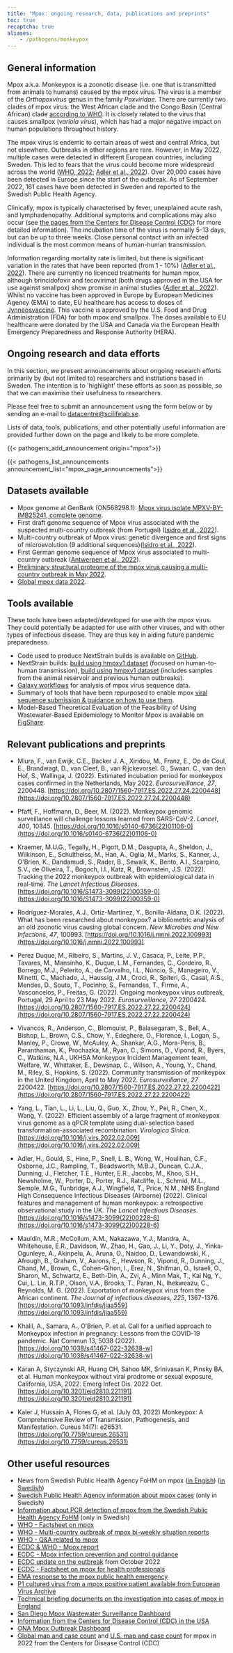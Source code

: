 ```yaml
---
title: "Mpox: ongoing research, data, publications and preprints"
toc: true
recaptcha: true
aliases:
    - /pathogens/monkeypox
---
```


## General information

Mpox a.k.a. Monkeypox is a zoonotic disease (i.e. one that is transmitted from animals to humans) caused by the mpox virus. The virus is a member of the *Orthopoxvirus* genus in the family *Poxviridae*. There are currently two clades of mpox virus: the West African clade and the Congo Basin (Central African) clade [according to WHO](https://www.who.int/emergencies/disease-outbreak-news/item/2022-DON385). It is closely related to the virus that causes smallpox (*variola virus*), which has had a major negative impact on human populations throughout history.

The mpox virus is endemic to certain areas of west and central Africa, but not elsewhere. Outbreaks in other regions are rare. However, in May 2022, multiple cases were detected in different European countries, including Sweden. This led to fears that the virus could become more widespread across the world ([WHO, 2022](https://www.who.int/health-topics/monkeypox#tab=tab_1); [Adler et al., 2022](https://doi.org/10.1016/s1473-3099(22)00228-6)). Over 20,000 cases have been detected in Europe since the start of the outbreak. As of September 2022, 161 cases have been detected in Sweden and reported to the Swedish Public Health Agency.

Clinically, mpox is typically characterised by fever, unexplained acute rash, and lymphadenopathy. Additional symptoms and complications may also occur (see [the pages from the Centers for Disease Control (CDC)](https://www.cdc.gov/poxvirus/monkeypox/symptoms/index.html) for more detailed information). The incubation time of the virus is normally 5-13 days, but can be up to three weeks. Close personal contact with an infected individual is the most common means of human-human transmission.

Information regarding mortality rate is limited, but there is significant variation in the rates that have been reported (from 1 - 10%) ([Adler et al., 2022](https://doi.org/10.1016/s1473-3099(22)00228-6)). There are currently no licenced treatments for human mpox, although brincidofovir and tecovirimat (both drugs approved in the USA for use against smallpox) show promise in animal studies ([Adler et al., 2022](https://doi.org/10.1016/s1473-3099(22)00228-6)). Whilst no vaccine has been approved in Europe by European Medicines Agency (EMA) to date, EU healthcare has access to doses of [Jynneosvaccine](https://www.cdc.gov/poxvirus/monkeypox/vaccines/jynneos.html). This vaccine is approved by the U.S. Food and Drug Administration (FDA) for both mpox and smallpox. The doses available to EU healthcare were donated by the USA and Canada via the European Health Emergency Preparedness and Response Authority (HERA).

## Ongoing research and data efforts

In this section, we present announcements about ongoing research efforts primarily by (but not limited to) researchers and institutions based in Sweden. The intention is to 'highlight' these efforts as soon as possible, so that we can maximise their usefulness to researchers.

Please feel free to submit an announcement using the form below or by sending an e-mail to <datacentre@scilifelab.se>.

Lists of data, tools, publications, and other potentially useful information are provided further down on the page and likely to be more complete.

{{< pathogens_add_announcement origin="mpox">}}

{{< pathogens_list_announcements announcement_list="mpox_page_announcements">}}

## Datasets available

- Mpox genome at GenBank (ON568298.1): [Mpox virus isolate MPXV-BY-IMB25241, complete genome](https://www.ncbi.nlm.nih.gov/nuccore/ON568298).
- First draft genome sequence of Mpox virus associated with the suspected multi-country outbreak (from Portugal) ([Isidro et al., 2022](https://virological.org/t/first-draft-genome-sequence-of-monkeypox-virus-associated-with-the-suspected-multi-country-outbreak-may-2022-confirmed-case-in-portugal/799)).
- Multi-country outbreak of Mpox virus: genetic divergence and first signs of microevolution (9 additional sequences)([Isidro et al., 2022](https://virological.org/t/multi-country-outbreak-of-monkeypox-virus-genetic-divergence-and-first-signs-of-microevolution/806)).
- First German genome sequence of Mpox virus associated to multi-country outbreak ([Antwerpen et al., 2022](https://virological.org/t/first-german-genome-sequence-of-monkeypox-virus-associated-to-multi-country-outbreak-in-may-2022/812)).
- [Preliminary structural proteome of the mpox virus causing a multi-country outbreak in May 2022](https://figshare.com/articles/dataset/Preliminary_structural_proteome_of_the_monkeypox_virus_causing_a_multi-country_outbreak_in_May_2022/19877842/2).
- [Global mpox data 2022](https://github.com/globaldothealth/monkeypox).

## Tools available

These tools have been adapted/developed for use with the mpox virus. They could potentially be adapted for use with other viruses, and with other types of infectious disease. They are thus key in aiding future pandemic preparedness.

- Code used to produce NextStrain builds is available on [GitHub](https://github.com/nextstrain/monkeypox).
- NextStrain builds: [build using hmpxv1 dataset](https://nextstrain.org/monkeypox/hmpxv1) (focused on human-to-human transmission), [build using hmpxv1 dataset](https://nextstrain.org/monkeypox/mpxv) (includes samples from the animal reservoir and previous human outbreaks).
- [Galaxy workflows](https://galaxyproject.org/projects/mpxv/) for analysis of mpox virus sequence data.
- Summary of tools that have been repurposed to enable mpox [viral sequence submission & guidance on how to use them](https://docs.google.com/viewer?url=https://github.com/enasequence/ena-content-dataflow/raw/master/docs/Monkeypox%20virus%20ENA%20Submission%20Guidance.pdf).
- Model-Based Theoretical Evaluation of the Feasibility of Using Wastewater-Based Epidemiology to Monitor Mpox is available on [FigShare](https://figshare.com/collections/Model-Based_Theoretical_Evaluation_of_the_Feasibility_of_Using_Wastewater-Based_Epidemiology_to_Monitor_Monkeypox/6177355).

## Relevant publications and preprints

- Miura, F., van Ewijk, C.E., Backer J. A., Xiridou, M., Franz, E., Op de Coul, E., Brandwagt, D., van Cleef, B., van Rijckevorsel. G., Swaan. C., van den Hof, S., Wallinga, J. (2022). Estimated incubation period for monkeypox cases confirmed in the Netherlands, May 2022. *Eurosurveillance*, *27*, 2200448. [https://doi.org/10.2807/1560-7917.ES.2022.27.24.2200448](https://doi.org/10.2807/1560-7917.ES.2022.27.24.2200448)

- Pfaff, F., Hoffmann, D., Beer, M. (2022). Monkeypox genomic surveillance will challenge lessons learned from SARS-CoV-2. *Lancet*, *400*, 10345. [https://doi.org/10.1016/s0140-6736(22)01106-0](https://doi.org/10.1016/s0140-6736(22)01106-0)

- Kraemer, M.U.G., Tegally, H., Pigott, D.M., Dasgupta, A., Sheldon, J., Wilkinson, E., Schultheiss, M., Han, A., Oglia, M., Marks, S., Kanner, J., O'Brien, K., Dandamudi, S., Rader, B., Sewalk, K., Bento, A.I., Scarpino, S.V., de Oliveira, T., Bogoch, I.I., Katz, R., Brownstein, J.S. (2022). Tracking the 2022 monkeypox outbreak with epidemiological data in real-time. *The Lancet Infectious Diseases*. [https://doi.org/10.1016/S1473-3099(22)00359-0](https://doi.org/10.1016/S1473-3099(22)00359-0)

- Rodríguez-Morales, A.J., Ortiz-Martínez, Y., Bonilla-Aldana, D.K. (2022). What has been researched about monkeypox? a bibliometric analysis of an old zoonotic virus causing global concern. *New Microbes and New Infections*, *47*, 100993. [https://doi.org/10.1016/j.nmni.2022.100993](https://doi.org/10.1016/j.nmni.2022.100993)

- Perez Duque, M., Ribeiro, S., Martins, J. V., Casaca, P., Leite, P.P., Tavares, M., Mansinho, K., Duque, L.M., Fernandes, C., Cordeiro, R., Borrego, M.J., Pelerito, A., de Carvalho, I.L., Núncio, S., Manageiro, V., Minetti, C., Machado, J., Haussig, J.M., Croci, R., Spiteri, G., Casal, A.S., Mendes, D., Souto, T., Pocinho, S., Fernandes, T., Firme, A., Vasconcelos, P., Freitas, G. (2022). Ongoing monkeypox virus outbreak, Portugal, 29 April to 23 May 2022. *Eurosurveillance, 27* 2200424. [https://doi.org/10.2807/1560-7917.ES.2022.27.22.2200424](https://doi.org/10.2807/1560-7917.ES.2022.27.22.2200424)

- Vivancos, R., Anderson, C., Blomquist, P., Balasegaram, S., Bell, A., Bishop, L., Brown, C.S., Chow, Y., Edeghere, O., Florence, I., Logan, S., Manley, P., Crowe, W., McAuley, A., Shankar, A.G., Mora-Peris, B., Paranthaman, K., Prochazka, M., Ryan, C., Simons, D., Vipond, R., Byers, C., Watkins, N.A., UKHSA Monkeypox Incident Management team, Welfare, W., Whittaker, E., Dewsnap, C., Wilson, A., Young, Y., Chand, M., Riley, S., Hopkins, S. (2022). Community transmission of monkeypox in the United Kingdom, April to May 2022. *Eurosurveillance, 27* 2200422. [https://doi.org/10.2807/1560-7917.ES.2022.27.22.2200422](https://doi.org/10.2807/1560-7917.ES.2022.27.22.2200422)

- Yang, L., Tian, L., Li, L., Liu, Q., Guo, X., Zhou, Y., Pei, R., Chen, X., Wang, Y. (2022). Efficient assembly of a large fragment of monkeypox virus genome as a qPCR template using dual-selection based transformation-associated recombination. *Virologica Sinica*. [https://doi.org/10.1016/j.virs.2022.02.009](https://doi.org/10.1016/j.virs.2022.02.009)

- Adler, H., Gould, S., Hine, P., Snell, L. B., Wong, W., Houlihan, C.F., Osborne, J.C., Rampling, T., Beadsworth, M.B.J., Duncan, C.J.A., Dunning, J., Fletcher, T.E., Hunter, E.R., Jacobs, M., Khoo, S.H., Newsholme, W., Porter, D., Porter, R.J., Ratcliffe, L., Schmid, M.L., Semple, M.G., Tunbridge, A.J., Wingfield, T., Price, N.M., NHS England High Consequence Infectious Diseases (Airborne) (2022). Clinical features and management of human monkeypox: a retrospective observational study in the UK. *The Lancet Infectious Diseases*. [https://doi.org/10.1016/s1473-3099(22)00228-6](https://doi.org/10.1016/s1473-3099(22)00228-6)

- Mauldin, M.R., McCollum, A.M., Nakazawa, Y.J., Mandra, A., Whitehouse, E.R., Davidson, W., Zhao, H., Gao, J., Li, Y., Doty, J., Yinka-Ogunleye, A., Akinpelu, A., Aruna, O., Naidoo, D., Lewandowski, K., Afrough, B., Graham, V., Aarons, E., Hewson, R., Vipond, R., Dunning, J., Chand, M., Brown, C., Cohen-Gihon, I., Erez, N., Shifman, O., Israeli, O., Sharon, M., Schwartz, E., Beth-Din, A., Zvi, A., Minn Mak, T., Kai Ng, Y., Cui, L. Lin, R.T.P., Olson, V.A., Brooks, T., Paran, N., Ihekweazu, C., Reynolds, M. G. (2022). Exportation of monkeypox virus from the African continent. *The Journal of infectious diseases, 225*, 1367-1376. [https://doi.org/10.1093/infdis/jiaa559](https://doi.org/10.1093/infdis/jiaa559)

- Khalil, A., Samara, A., O’Brien, P. et al. Call for a unified approach to Monkeypox infection in pregnancy: Lessons from the COVID-19 pandemic. Nat Commun 13, 5038 (2022). [https://doi.org/10.1038/s41467-022-32638-w](https://doi.org/10.1038/s41467-022-32638-w)

- Karan A, Styczynski AR, Huang CH, Sahoo MK, Srinivasan K, Pinsky BA, et al. Human monkeypox without viral prodrome or sexual exposure, California, USA, 2022. Emerg Infect Dis. 2022 Oct. [https://doi.org/10.3201/eid2810.221191](https://doi.org/10.3201/eid2810.221191)

- Kaler J, Hussain A, Flores G, et al. (July 03, 2022) Monkeypox: A Comprehensive Review of Transmission, Pathogenesis, and Manifestation. Cureus 14(7): e26531. [https://doi.org/10.7759/cureus.26531](https://doi.org/10.7759/cureus.26531)

## Other useful resources

- News from  Swedish Public Health Agency FoHM on mpox ([in Engish](https://www.folkhalsomyndigheten.se/the-public-health-agency-of-sweden/communicable-disease-control/disease-information-about-monkeypox/)) ([in Swedish](https://www.folkhalsomyndigheten.se/smittskydd-beredskap/smittsamma-sjukdomar/apkoppor/))
- [Swedish Public Health Agency information about mpox cases](https://www.folkhalsomyndigheten.se/smittskydd-beredskap/utbrott/aktuella-utbrott/apkoppor-internationellt-maj-2022-/) (only in Swedish)
- [Information about PCR  detection of mpox from the Swedish Public Health Agency FoHM](https://www.folkhalsomyndigheten.se/mikrobiologi-laboratorieanalyser/laboratorieanalyser-och-tjanster/analyskatalog/pcr/orthopoxvirus/) (only in Swedish)
- [WHO - Factsheet on mpox](https://www.who.int/news-room/fact-sheets/detail/monkeypox)
- [WHO - Multi-country outbreak of mpox bi-weekly situation reports](https://www.who.int/emergencies/situation-reports)
- [WHO - Q&A related to mpox](https://www.who.int/news-room/questions-and-answers/item/monkeypox)
- [ECDC & WHO -  Mpox report](https://monkeypoxreport.ecdc.europa.eu/)
- [ECDC - Mpox infection prevention and control guidance](https://www.ecdc.europa.eu/en/publications-data/monkeypox-infection-prevention-and-control-guidance-primary-and-acute-care)
- [ECDC update on the outbreak](https://www.ecdc.europa.eu/en/publications-data/monkeypox-multi-country-outbreak-second-update) from October 2022
- [ECDC - Factsheet on mpox for health professionals](https://www.ecdc.europa.eu/en/all-topics-z/monkeypox/factsheet-health-professionals)
- [EMA response to the mpox public health emergency](https://www.ema.europa.eu/en/news/ema-response-monkeypox-public-health-emergency)
- [P1 cultured virus from a mpox positive patient available from European Virus Archive](https://www.european-virus-archive.com/virus/monkeypox-virus-mpxv2022nl001-animal-human-2022-netherlands-mpxv2022nl001)
- [Technical briefing documents on the investigation into cases of mpox in England](https://www.gov.uk/government/publications/monkeypox-outbreak-technical-briefings)
- [San Diego Mpox Wastewater Surveillance Dashboard](https://searchcovid.info/dashboards/wastewater-surveillance-mpx/)
- [Information from the Centers for Disease Control (CDC) in the USA](https://www.cdc.gov/poxvirus/monkeypox/index.html)
- [ONA Mpox Outbreak Dashboard](https://onaghi.akuko.io/post/84cd71fb-9ce0-480a-8571-0e608a287849)
- [Global map and case count](https://www.cdc.gov/poxvirus/monkeypox/response/2022/world-map.html) and [U.S. map and case count](https://www.cdc.gov/poxvirus/monkeypox/response/2022/us-map.html) for mpox in 2022 from the Centers for Disease Control (CDC)

<script>
  document.getElementById('originUrl_ann').value = location.href;
  var form_ann = document.querySelector('.needs-validation-ann');
  form_ann.addEventListener('submit', function(event){
      if(form_ann.checkValidity() === false) {
        event.preventDefault();
        alert("Please fill out all required fields.");
        event.stopPropagation();
        form_ann.classList.add('was-validated')
      }
  })

  // Add ARIA label for recaptcha
  window.addEventListener("load", function () {
    $('textarea#g-recaptcha-response').attr('aria-label', "The recaptcha response will appear here");
  });
</script>
